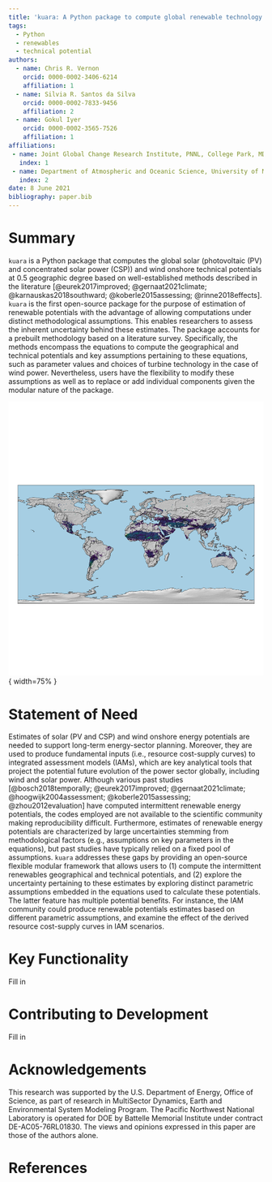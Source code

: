 ```yaml
---
title: 'kuara: A Python package to compute global renewable technology technical potential'
tags:
  - Python
  - renewables
  - technical potential
authors:
  - name: Chris R. Vernon
    orcid: 0000-0002-3406-6214
    affiliation: 1
  - name: Silvia R. Santos da Silva
    orcid: 0000-0002-7833-9456
    affiliation: 2
  - name: Gokul Iyer
    orcid: 0000-0002-3565-7526
    affiliation: 1
affiliations:
 - name: Joint Global Change Research Institute, PNNL, College Park, MD., USA
   index: 1
 - name: Department of Atmospheric and Oceanic Science, University of Maryland, College Park, MD., USA
   index: 2
date: 8 June 2021
bibliography: paper.bib
---
```


# Summary
`kuara` is a Python package that computes the global solar (photovoltaic (PV) and concentrated solar power (CSP)) and wind onshore technical potentials at 0.5 geographic degree based on well-established methods described in the literature [@eurek2017improved; @gernaat2021climate; @karnauskas2018southward; @koberle2015assessing; @rinne2018effects]. `kuara` is the first open-source package for the purpose of estimation of renewable potentials with the advantage of allowing computations under distinct methodological assumptions. This enables researchers to assess the inherent uncertainty behind these estimates. The package accounts for a prebuilt methodology based on a literature survey. Specifically, the methods encompass the equations to compute the geographical and technical potentials and key assumptions pertaining to these equations, such as parameter values and choices of turbine technology in the case of wind power. Nevertheless, users have the flexibility to modify these assumptions as well as to replace or add individual components given the modular nature of the package.

![Global wind technical potential for EWEMBI year 2015.](figure_1.png){ width=75% }

# Statement of Need
Estimates of solar (PV and CSP) and wind onshore energy potentials are needed to support long-term energy-sector planning. Moreover, they are used to produce fundamental inputs (i.e., resource cost-supply curves) to integrated assessment models (IAMs), which are key analytical tools that project the potential future evolution of the power sector globally, including wind and solar power. Although various past studies [@bosch2018temporally; @eurek2017improved; @gernaat2021climate; @hoogwijk2004assessment; @koberle2015assessing; @zhou2012evaluation] have computed intermittent renewable energy potentials, the codes employed are not available to the scientific community making reproducibility difficult. Furthermore, estimates of renewable energy potentials are characterized by large uncertainties stemming from methodological factors (e.g., assumptions on key parameters in the equations), but past studies have typically relied on a fixed pool of assumptions. `kuara` addresses these gaps by providing an open-source flexible modular framework that allows users to (1) compute the intermittent renewables geographical and technical potentials, and (2) explore the uncertainty pertaining to these estimates by exploring distinct parametric assumptions embedded in the equations used to calculate these potentials. The latter feature has multiple potential benefits. For instance, the IAM community could produce renewable potentials estimates based on different parametric assumptions, and examine the effect of the derived resource cost-supply curves in IAM scenarios.

# Key Functionality
Fill in

# Contributing to Development
Fill in

# Acknowledgements
This research was supported by the U.S. Department of Energy, Office of Science, as part of research in MultiSector Dynamics, Earth and Environmental System Modeling Program. The Pacific Northwest National Laboratory is operated for DOE by Battelle Memorial Institute under contract DE-AC05-76RL01830. The views and opinions expressed in this paper are those of the authors alone.

# References
